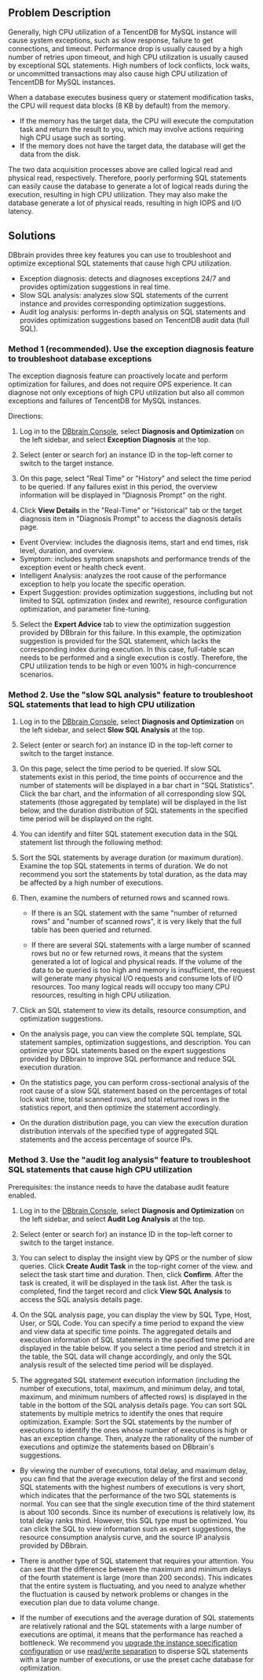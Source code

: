 ## Problem Description
Generally, high CPU utilization of a TencentDB for MySQL instance will cause system exceptions, such as slow response, failure to get connections, and timeout. Performance drop is usually caused by a high number of retries upon timeout, and high CPU utilization is usually caused by exceptional SQL statements. High numbers of lock conflicts, lock waits, or uncommitted transactions may also cause high CPU utilization of TencentDB for MySQL instances.

When a database executes business query or statement modification tasks, the CPU will request data blocks (8 KB by default) from the memory.
- If the memory has the target data, the CPU will execute the computation task and return the result to you, which may involve actions requiring high CPU usage such as sorting.
- If the memory does not have the target data, the database will get the data from the disk.

The two data acquisition processes above are called logical read and physical read, respectively. Therefore, poorly performing SQL statements can easily cause the database to generate a lot of logical reads during the execution, resulting in high CPU utilization. They may also make the database generate a lot of physical reads, resulting in high IOPS and I/O latency.

## Solutions
DBbrain provides three key features you can use to troubleshoot and optimize exceptional SQL statements that cause high CPU utilization.
- Exception diagnosis: detects and diagnoses exceptions 24/7 and provides optimization suggestions in real time.
- Slow SQL analysis: analyzes slow SQL statements of the current instance and provides corresponding optimization suggestions.
- Audit log analysis: performs in-depth analysis on SQL statements and provides optimization suggestions based on TencentDB audit data (full SQL).


### Method 1 (recommended). Use the **exception diagnosis** feature to troubleshoot database exceptions
The exception diagnosis feature can proactively locate and perform optimization for failures, and does not require OPS experience. It can diagnose not only exceptions of high CPU utilization but also all common exceptions and failures of TencentDB for MySQL instances.

Directions:
1. Log in to the [DBbrain Console](https://console.cloud.tencent.com/dbbrain/analysis), select **Diagnosis and Optimization** on the left sidebar, and select **Exception Diagnosis** at the top.

2. Select (enter or search for) an instance ID in the top-left corner to switch to the target instance.
3. On this page, select "Real Time" or "History" and select the time period to be queried. If any failures exist in this period, the overview information will be displayed in "Diagnosis Prompt" on the right.  
4. Click **View Details** in the "Real-Time" or "Historical" tab or the target diagnosis item in "Diagnosis Prompt" to access the diagnosis details page.
 - Event Overview: includes the diagnosis items, start and end times, risk level, duration, and overview.
 - Symptom: includes symptom snapshots and performance trends of the exception event or health check event.
 - Intelligent Analysis: analyzes the root cause of the performance exception to help you locate the specific operation.
 - Expert Suggestion: provides optimization suggestions, including but not limited to SQL optimization (index and rewrite), resource configuration optimization, and parameter fine-tuning.

5. Select the **Expert Advice** tab to view the optimization suggestion provided by DBbrain for this failure. In this example, the optimization suggestion is provided for the SQL statement, which lacks the corresponding index during execution. In this case, full-table scan needs to be performed and a single execution is costly. Therefore, the CPU utilization tends to be high or even 100% in high-concurrence scenarios.


### Method 2. Use the "slow SQL analysis" feature to troubleshoot SQL statements that lead to high CPU utilization
1. Log in to the [DBbrain Console](https://console.cloud.tencent.com/dbbrain/analysis), select **Diagnosis and Optimization** on the left sidebar, and select **Slow SQL Analysis** at the top.
2. Select (enter or search for) an instance ID in the top-left corner to switch to the target instance.
3. On this page, select the time period to be queried. If slow SQL statements exist in this period, the time points of occurrence and the number of statements will be displayed in a bar chart in "SQL Statistics".
Click the bar chart, and the information of all corresponding slow SQL statements (those aggregated by template) will be displayed in the list below, and the duration distribution of SQL statements in the specified time period will be displayed on the right.

4. You can identify and filter SQL statement execution data in the SQL statement list through the following method:
 1. Sort the SQL statements by average duration (or maximum duration). Examine the top SQL statements in terms of duration. We do not recommend you sort the statements by total duration, as the data may be affected by a high number of executions.
 2. Then, examine the numbers of returned rows and scanned rows.
    - If there is an SQL statement with the same "number of returned rows" and "number of scanned rows", it is very likely that the full table has been queried and returned.

    - If there are several SQL statements with a large number of scanned rows but no or few returned rows, it means that the system generated a lot of logical and physical reads. If the volume of the data to be queried is too high and memory is insufficient, the request will generate many physical I/O requests and consume lots of I/O resources. Too many logical reads will occupy too many CPU resources, resulting in high CPU utilization.

5. Click an SQL statement to view its details, resource consumption, and optimization suggestions.
 - On the analysis page, you can view the complete SQL template, SQL statement samples, optimization suggestions, and description. You can optimize your SQL statements based on the expert suggestions provided by DBbrain to improve SQL performance and reduce SQL execution duration.

 - On the statistics page, you can perform cross-sectional analysis of the root cause of a slow SQL statement based on the percentages of total lock wait time, total scanned rows, and total returned rows in the statistics report, and then optimize the statement accordingly.
 - On the duration distribution page, you can view the execution duration distribution intervals of the specified type of aggregated SQL statements and the access percentage of source IPs.

### Method 3. Use the "audit log analysis" feature to troubleshoot SQL statements that cause high CPU utilization
Prerequisites: the instance needs to have the database audit feature enabled.

1. Log in to the [DBbrain Console](https://console.cloud.tencent.com/dbbrain/analysis), select **Diagnosis and Optimization** on the left sidebar, and select **Audit Log Analysis** at the top.
2. Select (enter or search for) an instance ID in the top-left corner to switch to the target instance. 
3. You can select to display the insight view by QPS or the number of slow queries. Click **Create Audit Task** in the top-right corner of the view. and select the task start time and duration. Then, click **Confirm**.
After the task is created, it will be displayed in the task list. After the task is completed, find the target record and click **View SQL Analysis** to access the SQL analysis details page.

4. On the SQL analysis page, you can display the view by SQL Type, Host, User, or SQL Code. You can specify a time period to expand the view and view data at specific time points.
The aggregated details and execution information of SQL statements in the specified time period are displayed in the table below. If you select a time period and stretch it in the table, the SQL data will change accordingly, and only the SQL analysis result of the selected time period will be displayed.

5. The aggregated SQL statement execution information (including the number of executions, total, maximum, and minimum delay, and total, maximum, and minimum numbers of affected rows) is displayed in the table in the bottom of the SQL analysis details page. You can sort SQL statements by multiple metrics to identify the ones that require optimization.
Example:
Sort the SQL statements by the number of executions to identify the ones whose number of executions is high or has an exception change. Then, analyze the rationality of the number of executions and optimize the statements based on DBbrain's suggestions.

 - By viewing the number of executions, total delay, and maximum delay, you can find that the average execution delay of the first and second SQL statements with the highest numbers of executions is very short, which indicates that the performance of the two SQL statements is normal.
 You can see that the single execution time of the third statement is about 100 seconds. Since its number of executions is relatively low, its total delay ranks third. However, this SQL type must be optimized. You can click the SQL to view information such as expert suggestions, the resource consumption analysis curve, and the source IP analysis provided by DBbrain.

 - There is another type of SQL statement that requires your attention. You can see that the difference between the maximum and minimum delays of the fourth statement is large (more than 200 seconds). This indicates that the entire system is fluctuating, and you need to analyze whether the fluctuation is caused by network problems or changes in the execution plan due to data volume change.

 - If the number of executions and the average duration of SQL statements are relatively rational and the SQL statements with a large number of executions are optimal, it means that the performance has reached a bottleneck. We recommend you [upgrade the instance specification configuration](https://intl.cloud.tencent.com/document/product/236/19707) or use [read/write separation](https://intl.cloud.tencent.com/document/product/236/7270) to disperse SQL statements with a large number of executions, or use the preset cache database for optimization.


